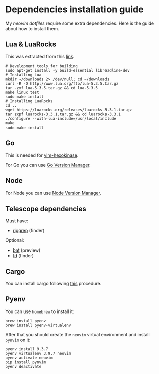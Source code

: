 # Dependencies installation guide

My *neovim* *dotfiles* require some extra dependencies. Here is the guide about how to install them.

## Lua & LuaRocks

This was extracted from this [link](https://github.com/luarocks/luarocks/wiki/Installation-instructions-for-Unix).

```shell
# Development tools for building
sudo apt-get install -y build-essential libreadline-dev
# Installing Lua
mkdir ~/downloads 2> /dev/null; cd ~/downloads
curl -R -O http://www.lua.org/ftp/lua-5.3.5.tar.gz
tar -zxf lua-5.3.5.tar.gz && cd lua-5.3.5
make linux test
sudo make install
# Installing LuaRocks
cd ..
wget https://luarocks.org/releases/luarocks-3.3.1.tar.gz
tar zxpf luarocks-3.3.1.tar.gz && cd luarocks-3.3.1
./configure --with-lua-include=/usr/local/include
make
sudo make install
```

## Go

This is needed for [vim-hexokinase](https://github.com/RRethy/vim-hexokinase).

For Go you can use [Go Version Manager](https://github.com/moovweb/gvm).

## Node

For Node you can use [Node Version Manager](https://github.com/nvm-sh/nvm).

## Telescope dependencies

Must have:
- [ripgrep](https://github.com/BurntSushi/ripgrep) (finder)

Optional:
- [bat](https://github.com/sharkdp/bat) (preview)
- [fd](https://github.com/sharkdp/fd) (finder)

## Cargo

You can install cargo following [this](https://doc.rust-lang.org/cargo/getting-started/installation.html) procedure.

## Pyenv

You can use `homebrew` to install it:

```shell
brew install pyenv
brew install pyenv-virtualenv
```

After that you should create the `neovim` virtual environment and install `pynvim` on it:

```shell
pyenv install 9.3.7
pyenv virtualenv 3.9.7 neovim
pyenv activate neovim
pip install pynvim
pyenv deactivate
```
